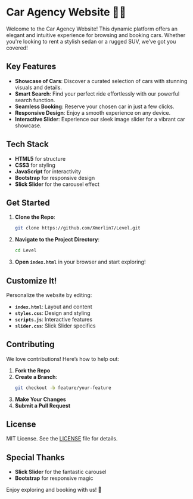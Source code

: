 # Car Agency Website 🚗✨

Welcome to the Car Agency Website! This dynamic platform offers an elegant and intuitive experience for browsing and booking cars. Whether you're looking to rent a stylish sedan or a rugged SUV, we’ve got you covered!

## Key Features

- **Showcase of Cars**: Discover a curated selection of cars with stunning visuals and details.
- **Smart Search**: Find your perfect ride effortlessly with our powerful search function.
- **Seamless Booking**: Reserve your chosen car in just a few clicks.
- **Responsive Design**: Enjoy a smooth experience on any device.
- **Interactive Slider**: Experience our sleek image slider for a vibrant car showcase.

## Tech Stack

- **HTML5** for structure
- **CSS3** for styling
- **JavaScript** for interactivity
- **Bootstrap** for responsive design
- **Slick Slider** for the carousel effect

## Get Started

1. **Clone the Repo**:
    ```bash
    git clone https://github.com/Xmerlin7/Level.git
    ```

2. **Navigate to the Project Directory**:
    ```bash
    cd Level
    ```

3. **Open `index.html`** in your browser and start exploring!

## Customize It!

Personalize the website by editing:

- **`index.html`**: Layout and content
- **`styles.css`**: Design and styling
- **`scripts.js`**: Interactive features
- **`slider.css`**: Slick Slider specifics

## Contributing

We love contributions! Here’s how to help out:

1. **Fork the Repo**
2. **Create a Branch**:
    ```bash
    git checkout -b feature/your-feature
    ```
3. **Make Your Changes**
4. **Submit a Pull Request**

## License

MIT License. See the [LICENSE](LICENSE) file for details.

## Special Thanks

- **Slick Slider** for the fantastic carousel
- **Bootstrap** for responsive magic

Enjoy exploring and booking with us! 🚀

